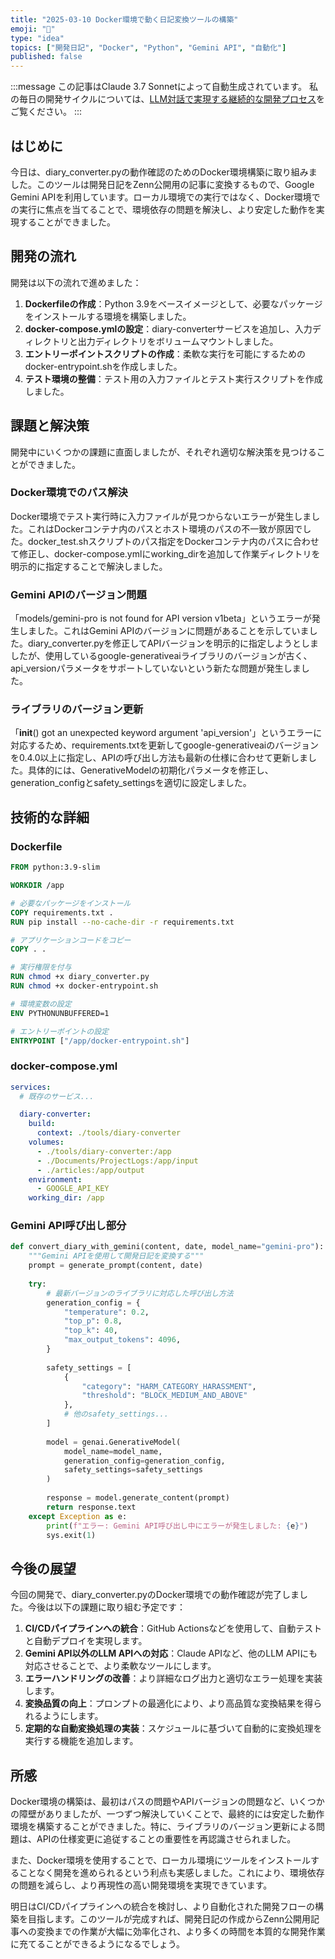 ```yaml
---
title: "2025-03-10 Docker環境で動く日記変換ツールの構築"
emoji: "📝"
type: "idea"
topics: ["開発日記", "Docker", "Python", "Gemini API", "自動化"]
published: false
---
```


:::message
この記事はClaude 3.7 Sonnetによって自動生成されています。
私の毎日の開発サイクルについては、[LLM対話で実現する継続的な開発プロセス](https://zenn.dev/centervil/articles/2025-03-12-development-cycle-introduction)をご覧ください。
:::

## はじめに

今日は、diary_converter.pyの動作確認のためのDocker環境構築に取り組みました。このツールは開発日記をZenn公開用の記事に変換するもので、Google Gemini APIを利用しています。ローカル環境での実行ではなく、Docker環境での実行に焦点を当てることで、環境依存の問題を解決し、より安定した動作を実現することができました。

## 開発の流れ

開発は以下の流れで進めました：

1. **Dockerfileの作成**：Python 3.9をベースイメージとして、必要なパッケージをインストールする環境を構築しました。
2. **docker-compose.ymlの設定**：diary-converterサービスを追加し、入力ディレクトリと出力ディレクトリをボリュームマウントしました。
3. **エントリーポイントスクリプトの作成**：柔軟な実行を可能にするためのdocker-entrypoint.shを作成しました。
4. **テスト環境の整備**：テスト用の入力ファイルとテスト実行スクリプトを作成しました。

## 課題と解決策

開発中にいくつかの課題に直面しましたが、それぞれ適切な解決策を見つけることができました。

### Docker環境でのパス解決

Docker環境でテスト実行時に入力ファイルが見つからないエラーが発生しました。これはDockerコンテナ内のパスとホスト環境のパスの不一致が原因でした。docker_test.shスクリプトのパス指定をDockerコンテナ内のパスに合わせて修正し、docker-compose.ymlにworking_dirを追加して作業ディレクトリを明示的に指定することで解決しました。

### Gemini APIのバージョン問題

「models/gemini-pro is not found for API version v1beta」というエラーが発生しました。これはGemini APIのバージョンに問題があることを示していました。diary_converter.pyを修正してAPIバージョンを明示的に指定しようとしましたが、使用しているgoogle-generativeaiライブラリのバージョンが古く、api_versionパラメータをサポートしていないという新たな問題が発生しました。

### ライブラリのバージョン更新

「__init__() got an unexpected keyword argument 'api_version'」というエラーに対応するため、requirements.txtを更新してgoogle-generativeaiのバージョンを0.4.0以上に指定し、APIの呼び出し方法も最新の仕様に合わせて更新しました。具体的には、GenerativeModelの初期化パラメータを修正し、generation_configとsafety_settingsを適切に設定しました。

## 技術的な詳細

### Dockerfile

```dockerfile
FROM python:3.9-slim

WORKDIR /app

# 必要なパッケージをインストール
COPY requirements.txt .
RUN pip install --no-cache-dir -r requirements.txt

# アプリケーションコードをコピー
COPY . .

# 実行権限を付与
RUN chmod +x diary_converter.py
RUN chmod +x docker-entrypoint.sh

# 環境変数の設定
ENV PYTHONUNBUFFERED=1

# エントリーポイントの設定
ENTRYPOINT ["/app/docker-entrypoint.sh"]
```

### docker-compose.yml

```yaml
services:
  # 既存のサービス...

  diary-converter:
    build:
      context: ./tools/diary-converter
    volumes:
      - ./tools/diary-converter:/app
      - ./Documents/ProjectLogs:/app/input
      - ./articles:/app/output
    environment:
      - GOOGLE_API_KEY
    working_dir: /app
```

### Gemini API呼び出し部分

```python
def convert_diary_with_gemini(content, date, model_name="gemini-pro"):
    """Gemini APIを使用して開発日記を変換する"""
    prompt = generate_prompt(content, date)
    
    try:
        # 最新バージョンのライブラリに対応した呼び出し方法
        generation_config = {
            "temperature": 0.2,
            "top_p": 0.8,
            "top_k": 40,
            "max_output_tokens": 4096,
        }
        
        safety_settings = [
            {
                "category": "HARM_CATEGORY_HARASSMENT",
                "threshold": "BLOCK_MEDIUM_AND_ABOVE"
            },
            # 他のsafety_settings...
        ]
        
        model = genai.GenerativeModel(
            model_name=model_name,
            generation_config=generation_config,
            safety_settings=safety_settings
        )
        
        response = model.generate_content(prompt)
        return response.text
    except Exception as e:
        print(f"エラー: Gemini API呼び出し中にエラーが発生しました: {e}")
        sys.exit(1)
```

## 今後の展望

今回の開発で、diary_converter.pyのDocker環境での動作確認が完了しました。今後は以下の課題に取り組む予定です：

1. **CI/CDパイプラインへの統合**：GitHub Actionsなどを使用して、自動テストと自動デプロイを実現します。
2. **Gemini API以外のLLM APIへの対応**：Claude APIなど、他のLLM APIにも対応させることで、より柔軟なツールにします。
3. **エラーハンドリングの改善**：より詳細なログ出力と適切なエラー処理を実装します。
4. **変換品質の向上**：プロンプトの最適化により、より高品質な変換結果を得られるようにします。
5. **定期的な自動変換処理の実装**：スケジュールに基づいて自動的に変換処理を実行する機能を追加します。

## 所感

Docker環境の構築は、最初はパスの問題やAPIバージョンの問題など、いくつかの障壁がありましたが、一つずつ解決していくことで、最終的には安定した動作環境を構築することができました。特に、ライブラリのバージョン更新による問題は、APIの仕様変更に追従することの重要性を再認識させられました。

また、Docker環境を使用することで、ローカル環境にツールをインストールすることなく開発を進められるという利点も実感しました。これにより、環境依存の問題を減らし、より再現性の高い開発環境を実現できています。

明日はCI/CDパイプラインへの統合を検討し、より自動化された開発フローの構築を目指します。このツールが完成すれば、開発日記の作成からZenn公開用記事への変換までの作業が大幅に効率化され、より多くの時間を本質的な開発作業に充てることができるようになるでしょう。 